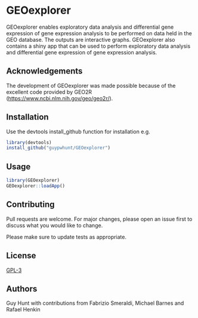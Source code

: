 # GEOexplorer

GEOexplorer enables exploratory data analysis and differential gene expression of gene expression analysis to be performed on data held in the GEO database. The outputs are interactive graphs. GEOexplorer also contains a shiny app that can be used to perform exploratory data analysis and differential gene expression of gene expression analysis.

## Acknowledgements

The development of GEOexplorer was made possible because of the excellent code provided by GEO2R
(https://www.ncbi.nlm.nih.gov/geo/geo2r/).

## Installation

Use the devtools install_github function for installation e.g.

```R
library(devtools)
install_github("guypwhunt/GEOexplorer")
```

## Usage

```R
library(GEOexplorer)
GEOexplorer::loadApp()
```

## Contributing
Pull requests are welcome. For major changes, please open an issue first to discuss what you would like to change.

Please make sure to update tests as appropriate.

## License
[GPL-3](https://choosealicense.com/licenses/gpl-3.0/)

## Authors
Guy Hunt with contributions from Fabrizio Smeraldi, Michael Barnes and Rafael Henkin
